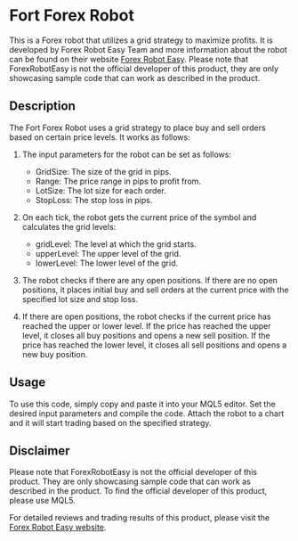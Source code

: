 # Fort Forex Robot

This is a Forex robot that utilizes a grid strategy to maximize profits. It is developed by Forex Robot Easy Team and more information about the robot can be found on their website [Forex Robot Easy](https://forexroboteasy.com/forex-robot-review/fort-forex-software-review-maximize-profits-with-the-grid-strategy/). Please note that ForexRobotEasy is not the official developer of this product, they are only showcasing sample code that can work as described in the product.

## Description

The Fort Forex Robot uses a grid strategy to place buy and sell orders based on certain price levels. It works as follows:

1. The input parameters for the robot can be set as follows:
   - GridSize: The size of the grid in pips.
   - Range: The price range in pips to profit from.
   - LotSize: The lot size for each order.
   - StopLoss: The stop loss in pips.

2. On each tick, the robot gets the current price of the symbol and calculates the grid levels:
   - gridLevel: The level at which the grid starts.
   - upperLevel: The upper level of the grid.
   - lowerLevel: The lower level of the grid.

3. The robot checks if there are any open positions. If there are no open positions, it places initial buy and sell orders at the current price with the specified lot size and stop loss.

4. If there are open positions, the robot checks if the current price has reached the upper or lower level. If the price has reached the upper level, it closes all buy positions and opens a new sell position. If the price has reached the lower level, it closes all sell positions and opens a new buy position.

## Usage

To use this code, simply copy and paste it into your MQL5 editor. Set the desired input parameters and compile the code. Attach the robot to a chart and it will start trading based on the specified strategy.

## Disclaimer

Please note that ForexRobotEasy is not the official developer of this product. They are only showcasing sample code that can work as described in the product. To find the official developer of this product, please use MQL5.

For detailed reviews and trading results of this product, please visit the [Forex Robot Easy website](https://forexroboteasy.com/forex-robot-review/fort-forex-software-review-maximize-profits-with-the-grid-strategy/).
